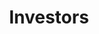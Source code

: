 ---
title: Investors
type: landing

url: "/investors"

sections:
  - block: markdown
    content:
      title: Taking off with impact investors who...
      text: |-
        <div style="text-align: center;">want to create a better and safer future,
        
        while earning 3x-5x returns from a business backed by powerful trends in society.</b>
        </div>
    design:
      columns: '1'
      spacing:
        padding: ['50px', '0', '40px', '0']
      # Choose an optional background color, gradient, image, or video
      background:
        color: white

  - block: markdown
    content:
      title: 
      text: |-
        <p align="center">
          <img src="./images/safety-exit.png" alt="Alkemio Group Structure" style="width: 50%;">
        </p>
    design:
      background:
        image:
          filename:
          flip: false
        color: white
      columns: '1'
      css_class: d-flex align-items-center
      spacing:
        padding: ['20px', '0', '20px', '0']

  - block: markdown
    content:
      title:
      text: |-
      
        <div style="text-align: center;"> Sounds like you? Big Tech isn't waiting, let's make this happen together now!
        </div>
        
    design:
      columns: '1'
      spacing:
        padding: ['20px', '0', '20px', '0']
      # Choose an optional background color, gradient, image, or video
      background:
        color: white

  - block: markdown
    content:
      title:
      text: |-
        <div style="text-align: center;">
          <a href="https://eu1.hubs.ly/H0dL4Qk0" class="btn btn-primary" style="font-size: 1.2em; padding: 10px 20px;">
            <i class="fas fa-file-pdf"></i> View One Pager
          </a>
        </div>
    design:
      columns: '1'
      spacing:
        padding: ['10px', '0', '40px', '0']
      background:
        color: white

  - block: markdown
    content:
      title:
      text: |-
      
        <div style="text-align: center;"><b>Are we happy with the future of society being driven by profit-maximizing Big Tech?</b>
        
        </br>Especially given the disruptive power of AI, which is increasing every month.

        Are governments agile enough to regulate? Is profit maximization going to stop?
        
        What, then, can we do to help shape the future we want for our kids? </br></br>
        
        **We can design technology to benefit society (#EUTech)**
         </br>
        
          Putting <b>society first</b>, not profits.</br>
          Using <b>open source</b>, not black boxes.</br>
          Enabling <b>greater collaboration</b>, not polarization.</br>
          Creating <b>safety and trust</b>!</br>

        </div>
        
    design:
      columns: '1'
      spacing:
        padding: ['50px', '0', '40px', '0']
      # Choose an optional background color, gradient, image, or video
      background:
        color: rgb(241, 244, 245)

  - block: markdown
    content:
      title: This is Alkemio </br>
      text: |-
        <div style="text-align: center;"><s style="color: red;"><b>Shareholder</b></s> <b><span style="color: #00a1e0;">Steward</span></b>-owned, a company designed for trust. Legally aligned with EU societal goals.</br></br>
        
        Providing <b>safe digital spaces</b>, with control and trust. Where people and AI work together, solving societal challenges.
        
        Introducing <b>Virtual Contributors</b>, created based on trusted bodies of knowledge and using AI. Ready at all times to contribute expertise, do work, and supercharge your output.
        
        Alkemio offers a SaaS platform for change makers. Beachhead markets are the public sector and education in the Netherlands. **€170k revenue in 2023**.
        
        Aligned with powerful trends in society. Hugely scalable.
        </div>
    design:
      columns: '1'
      spacing:
        padding: ['50px', '0', '50px', '0']
      # Choose an optional background color, gradient, image, or video
      background:
        color: white

  - block: markdown
    content:
      title: 
      text: |-
        <p align="center">
          <img src="./images/alkemio-platform-overview.png" alt="progress-bar" style="width: 50%;">
        </p>
    design:
      background:
        image:
          filename:
          flip: false
        color: white
      columns: '1'
      css_class: d-flex align-items-center
      spacing:
        padding: ['0', '0', '50px', '0']

  - block: markdown
    content:
      title: 
      text: |-
        <p align="center">
          <img src="./images/progress-bar.png" alt="progress-bar" style="width: 60%;">
        </p>
    design:
      background:
        image:
          filename:
          flip: false
        color: rgb(241, 244, 245)
      columns: '1'
      css_class: d-flex align-items-center
      spacing:
        padding: ['40px', '0', '20px', '0']

  - block: markdown
    content:
      title: 
      text: |-
        <div style="display: flex; justify-content: space-around; align-items: center; padding: 20px 0;">
          <div style="text-align: center; flex: 1; padding: 10px; margin-top: 20px;">
            <img src="./images/sdgs.png" alt="Supercharge collaboration" style="width: 80px; height: 80px; display: block; margin: 0 auto;">
            <h2>Supercharge collaboration</h2>
            <p></br>Enabling SDG 17, the <b>key</b> to making progress on all UN SDGs</p>
          </div>
          <div style="text-align: center; flex: 1; padding: 10px; margin-top: -60px;">
            <img src="./images/rocket.png" alt="To scale Virtual Contributors" style="width: 120px; height: 120px; display: block; margin: 0 auto;">
            <h2>To scale Virtual Contributors</h2>
            <p></br>Expand AI and Sales teams</br> Grow team from 17 to 30+</br> Increase revenue to €1 Million+</p>
          </div>
          <div style="text-align: center; flex: 1; padding: 10px;">
            <img src="./images/to-the-sky.png" alt="Provide inspiration" style="width: 85px; height: 85px; display: block; margin: 0 auto;">
            <h2>Provide inspiration</h2>
            <p></br>That we <b>can</b> have a safer digital future</p>
          </div>
        </div>
    design:
      background:
        color: rgb(241, 244, 245)
      columns: '1'
      css_class: d-flex align-items-center
      spacing:
        padding: ['80px', '0', '50px', '0']

  - block: markdown
    content:
      title: A new style of investment opportunity
      text: |-
        <div style="text-align: center;">
          In line with Alkemio’s choice of Steward-Ownership, some investment features differ from a typical venture capital backed startup. Designed for long-term investors who really care about Alkemio’s purpose.
        </div>
    design:
      spacing:
        # Customize the section spacing. Order is top, right, bottom, left.
        padding: ['40px', '0', '20px', '0']
      background:
        color: white

# left-right block below becomes a text-only block + image below in a different block

  - block: left-right
    content:
      title:
      image:
        # Reference an image in your `assets/media/` folder
        filename: hands-together.png
        position: 'left'
        alt: 'nature'
        height: 300
       
      # Add your Hero text here
      text: |-
        - **Guided by stewards**, not shareholders. Stewards hold and control the voting shares to ensure the business is managed to achieve the purpose.
        - Alkemio’s purpose and independence are **legally locked in**. An independent 3rd party holds a special share with a veto right on certain decisions such as a sale or change of the purpose of the company.
        - For **all stakeholders**, not just shareholders. Investor economic returns are capped at levels that provide attractive returns. Excess profits will be used/donated to benefit society. Profit serves purpose.
        - With investor economic returns coming from **dividends** and/or **share repurchase**, instead of a sale of the company. Investors may see to sell their shares privately.
        - **Simple setup, easy to scale.** A single share class for all investors, including founders. The capped returns and steward control mean there are no cap table, valuation, or investor voting rights discussions. So management can focus on scaling a very successful business.
    design:
      spacing:
        padding: ['10px', '0', '10px', '0']
      # Choose an optional background color, gradient, image, or video
      background:
        color: white
      align: center

  - block: markdown
    content:
      title:
      text: |-
        <div style="text-align: center;">
          Full details of how Alkemio has implemented Steward Ownership legally, please visit our <a href="/structure"><b>Alkemio Group structure overview</b></a>.
        </div>
    design:
      spacing:
        # Customize the section spacing. Order is top, right, bottom, left.
        padding: ['10px', '0', '40px', '0']
      background:
        color: white

  - block: markdown
    content:
      title: The Why and How of the Economic Returns!
      text: |-
        <style>
          table {
            width: 100%;
            border-collapse: collapse;
          }
          th, td {
            border: 1px solid #ddd;
            padding: 8px;
            text-align: center;
            font-size: 0.8em; /* Adjust font size to make the table smaller */
          }
          th {
            background-color: #f2f2f2;
          }
        </style>

        The capping of economic returns to all investors and staff helps ensure alignment of all parties with the purpose of benefiting society.

        The cap level for early investors starts at 3x-3.5x, depending on timing of investment. From 4 years after the investment date, the outstanding amount payable to an investor will start to accrue at a certain annual rate, such that the effective cap level can increase to 4x-5x.

        |   Example   | Year 1 | Year 2-4 | Year 5 | Year 6 | Year 7 | Year 8 |
        |------|------|----------|--------|--------|--------|--------|
        | Investment amount | €1,000 |
        | Initial dividend entitlement amount | €3,000 |
        | Dividend amount in each year | €0 | €0 | €0 | -€200 | -€300 | -€500 |
        | Annual increase due to accrual | €0 | €0 | €210 | €211 | €204 | €184 |
        | Outstanding dividend entitlement amount | €3,000 | €3,000 | €3,210 | €3,221 | €3,125 | €2,809 |
        | Effective capped return multiple | 3.0 | 3.0 | 3.2 | 3.4 | 3.6 | 3.8 |

        - A cap of 3x means an investment of €1,000 will create a dividend entitlement for that investor which starts at €3,000.
        - 4 years after the investment date, the outstanding dividend entitlement amount will accrue at an annual rate of 7%.
        - Each year the outstanding dividend entitlement amount will (a) decrease by dividends received and (b) increase at the accrual rate.

        The full mechanism, including issuance of certificates, is described in schedule C of the <b><a href="./documents/alkemio_holding_shareholders_agreement_v1.1.pdf">Alkemio Holding Shareholders Agreement (SHA)</a></b>.
        
        The Purpose Foundation has conducted a great case study on Alkemio, which you can <b><a href="https://purpose-economy.org/content/uploads/purpose-alkemio-casestudyen-31032024.pdf">find here</a></b>.
    design:
      columns: '1'
      spacing:
        padding: ['40px', '0', '40px', '0']
      background:
        color: rgb(241, 244, 245)

  - block: markdown
    content:
      title: Trusted by
    design:
      spacing:
        # Customize the section spacing. Order is top, right, bottom, left.
        padding: ['40px', '0', '0px', '0']
      background:
        color: white
        
  - block: carousel-logos
    content:
      slides:
        slide1:
          - /partners/vrije-universiteit-amsterdam.svg
          - /partners/vng.svg
          - /partners/digicampus.svg
        slide2:
          - /partners/gemeente-den-haag.svg
          - /partners/velokonzept.svg
          - /partners/dsih.svg
    design:
      background:
        color: white
      spacing:
        padding: ['30px', '0', '50px', '0']

  - block: markdown
    content:
      title:
      text: |-
        <b>"Working together requires trust, in each other but also in the digital platform being used" </b> - City of The Hague
    design:
      spacing:
        # Customize the section spacing. Order is top, right, bottom, left.
        padding: ['30px', '0', '40px', '0']
      background:
        color: white

  - block: markdown
    content:
      title: For impact investors
      text: |-
        <div style="text-align: center;">Join us in scaling a business backed by powerful trends in society. </br></br>
        Big Tech isn't waiting, let's make it happen together, <b>now</b>!
        </div>

    design:
      spacing:
        # Customize the section spacing. Order is top, right, bottom, left.
        padding: ['30px', '0', '1px', '0']
      background:
        color: rgb(241, 244, 245)

  - block: markdown
    content:
      title: 
      text: |-
        <p align="center">
          <img src="./images/get-in-touch.png" alt="Alkemio Group Structure" style="width: 30%;">
        </p>
    design:
      background:
        image:
          filename:
          flip: false
        color: rgb(241, 244, 245)
      columns: '1'
      css_class: d-flex align-items-center
      spacing:
        padding: ['15px', '0', '0', '0']

  - block: markdown
    content:
      title: 
      text: |-
        <div style="text-align: center; padding: 30px 0;">
          <a href="mailto:neil@alkem.io" class="btn btn-primary" style="font-size: 1.2em; padding: 10px 20px; display: inline-flex; align-items: center; text-decoration: none; color: white; background-color: #1D384A; border-radius: 5px;">
            <i class="fas fa-envelope" style="margin-right: 8px;"></i> Email
          </a>
        </div>
    design:
      spacing:
        padding: ['0', '0', '20px', '0']
      background:
        color: rgb(241, 244, 245)

  - block: markdown
    content:
      title: Disclaimer
      subtitle: 
      text: |-
        <p align="center">
        The above information is shared in the interest of accelerating the wider move to a purpose-based economy. The information provided here is for general informational purposes only and should not be considered as investment or business advice. Any investment or business decisions made based on this information are at your own risk.
        </p>
        </div>
    design:
      # See Page Builder docs for all section customization options.
      # Choose how many columns the section has. Valid values: '1' or '2'.
      columns: '1'
      css_class: d-flex align-items-center
      spacing:
        padding: ['40px', '0', '0', '0']
      background:
        color: white
---